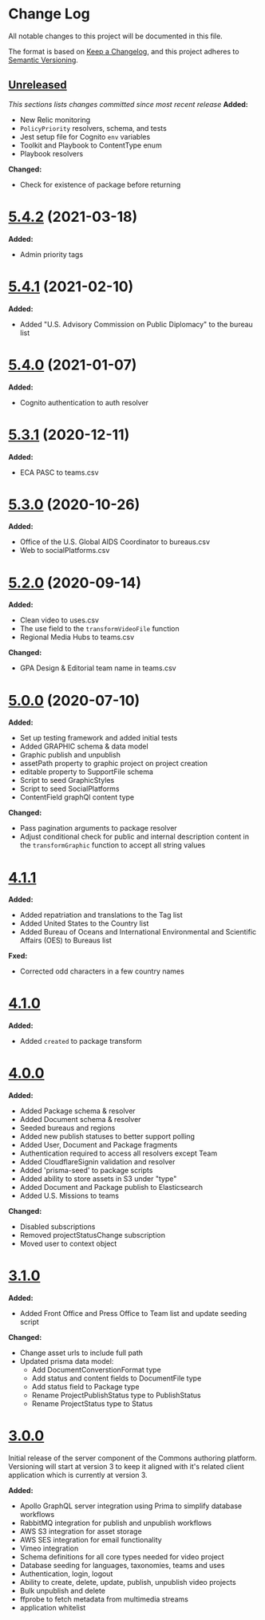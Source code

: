 # Change Log

All notable changes to this project will be documented in this file.

The format is based on [Keep a Changelog](https://keepachangelog.com/en/1.0.0/),
and this project adheres to [Semantic Versioning](https://semver.org/spec/v2.0.0.html).

## [Unreleased](https://github.com/IIP-Design/content-commons-server/compare/v5.4.2...HEAD)
_This sections lists changes committed since most recent release_
**Added:**
- New Relic monitoring
- `PolicyPriority` resolvers, schema, and tests
- Jest setup file for Cognito `env` variables
- Toolkit and Playbook to ContentType enum
- Playbook resolvers

**Changed:**
- Check for existence of package before returning

# [5.4.2](https://github.com/IIP-Design/content-commons-server/compare/v5.4.1...v5.4.2) (2021-03-18)
**Added:**
- Admin priority tags

# [5.4.1](https://github.com/IIP-Design/content-commons-server/compare/v5.4.0...v5.4.1) (2021-02-10)
**Added:**
- Added "U.S. Advisory Commission on Public Diplomacy" to the bureau list

# [5.4.0](https://github.com/IIP-Design/content-commons-server/compare/v5.3.0...v5.4.0) (2021-01-07)
**Added:**
- Cognito authentication to auth resolver

# [5.3.1](https://github.com/IIP-Design/content-commons-server/compare/v5.3.0...v5.3.1) (2020-12-11)
**Added:**
- ECA PASC to teams.csv

# [5.3.0](https://github.com/IIP-Design/content-commons-server/compare/v5.2.0...v5.3.0) (2020-10-26)

**Added:**
- Office of the U.S. Global AIDS Coordinator to bureaus.csv
- Web to socialPlatforms.csv

# [5.2.0](https://github.com/IIP-Design/content-commons-server/compare/v5.0.0...v5.2.0) (2020-09-14)

**Added:**
- Clean video to uses.csv
- The use field to the `transformVideoFile` function
- Regional Media Hubs to teams.csv

**Changed:**
- GPA Design & Editorial team name in teams.csv

# [5.0.0](https://github.com/IIP-Design/content-commons-server/compare/v4.1.1...v5.0.0) (2020-07-10)
 
**Added:**
- Set up testing framework and added initial tests
- Added GRAPHIC schema & data model 
- Graphic publish and unpublish
- assetPath property to graphic project on project creation
- editable property to SupportFile schema
- Script to seed GraphicStyles
- Script to seed SocialPlatforms
- ContentField graphQl content type

**Changed:**
- Pass pagination arguments to package resolver
- Adjust conditional check for public and internal description content in the `transformGraphic` function to accept all string values

# [4.1.1](2020-05-22)
**Added:**
- Added repatriation and translations to the Tag list
- Added United States to the Country list
- Added Bureau of Oceans and International Environmental and Scientific Affairs (OES) to Bureaus list

**Fxed:**
- Corrected odd characters in a few country names

# [4.1.0](2020-05-05)

**Added:**
- Added `created` to package transform

# [4.0.0](2020-04-27)

**Added:**
- Added Package schema & resolver
- Added Document schema & resolver
- Seeded bureaus and regions
- Added new publish statuses to better support polling
- Added User, Document and Package fragments
- Authentication required to access all resolvers except Team
- Added CloudflareSignin validation and resolver
- Added 'prisma-seed' to package scripts
- Added ability to store assets in S3 under "type" 
- Added Document and Package publish to Elasticsearch
- Added U.S. Missions to teams

**Changed:**
- Disabled subscriptions
- Removed projectStatusChange subscription
- Moved user to context object

# [3.1.0](2020-01-13)

**Added:**

- Added Front Office and Press Office to Team list and update seeding script

**Changed:**

- Change asset urls to include full path
- Updated prisma data model:
  - Add DocumentConverstionFormat type
  - Add status and content fields to DocumentFile type
  - Add status field to Package type
  - Rename ProjectPublishStatus type to PublishStatus
  - Rename ProjectStatus type to Status

# [3.0.0](2019-12-02)

Initial release of the server component of the Commons authoring platform. Versioning will start at version 3 to keep it aligned with it's related client application which is currently at version 3.

**Added:**

- Apollo GraphQL server integration using Prima to simplify database workflows
- RabbitMQ integration for publish and unpublish workflows
- AWS S3 integration for asset storage
- AWS SES integration for email functionality
- Vimeo integration
- Schema definitions for all core types needed for video project
- Database seeding for languages, taxonomies, teams and uses
- Authentication, login, logout
- Ability to create, delete, update, publish, unpublish video projects
- Bulk unpublish and delete
- ffprobe to fetch metadata from multimedia streams
- application whitelist
